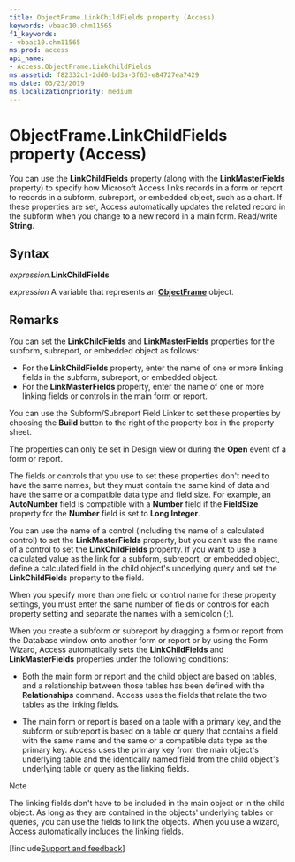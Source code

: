 ```yaml
---
title: ObjectFrame.LinkChildFields property (Access)
keywords: vbaac10.chm11565
f1_keywords:
- vbaac10.chm11565
ms.prod: access
api_name:
- Access.ObjectFrame.LinkChildFields
ms.assetid: f82332c1-2dd0-bd3a-3f63-e84727ea7429
ms.date: 03/23/2019
ms.localizationpriority: medium
---
```



# ObjectFrame.LinkChildFields property (Access)

You can use the **LinkChildFields** property (along with the **LinkMasterFields** property) to specify how Microsoft Access links records in a form or report to records in a subform, subreport, or embedded object, such as a chart. If these properties are set, Access automatically updates the related record in the subform when you change to a new record in a main form. Read/write **String**.


## Syntax

_expression_.**LinkChildFields**

_expression_ A variable that represents an **[ObjectFrame](Access.ObjectFrame.md)** object.


## Remarks

You can set the **LinkChildFields** and **LinkMasterFields** properties for the subform, subreport, or embedded object as follows:

- For the **LinkChildFields** property, enter the name of one or more linking fields in the subform, subreport, or embedded object.   
- For the **LinkMasterFields** property, enter the name of one or more linking fields or controls in the main form or report.
    
You can use the Subform/Subreport Field Linker to set these properties by choosing the **Build** button to the right of the property box in the property sheet.

The properties can only be set in Design view or during the **Open** event of a form or report.

The fields or controls that you use to set these properties don't need to have the same names, but they must contain the same kind of data and have the same or a compatible data type and field size. For example, an **AutoNumber** field is compatible with a **Number** field if the **FieldSize** property for the **Number** field is set to **Long Integer**.

You can use the name of a control (including the name of a calculated control) to set the **LinkMasterFields** property, but you can't use the name of a control to set the **LinkChildFields** property. If you want to use a calculated value as the link for a subform, subreport, or embedded object, define a calculated field in the child object's underlying query and set the **LinkChildFields** property to the field.

When you specify more than one field or control name for these property settings, you must enter the same number of fields or controls for each property setting and separate the names with a semicolon (;).

When you create a subform or subreport by dragging a form or report from the Database window onto another form or report or by using the Form Wizard, Access automatically sets the **LinkChildFields** and **LinkMasterFields** properties under the following conditions:

- Both the main form or report and the child object are based on tables, and a relationship between those tables has been defined with the **Relationships** command. Access uses the fields that relate the two tables as the linking fields.
    
- The main form or report is based on a table with a primary key, and the subform or subreport is based on a table or query that contains a field with the same name and the same or a compatible data type as the primary key. Access uses the primary key from the main object's underlying table and the identically named field from the child object's underlying table or query as the linking fields.
    
> [!NOTE] 
> The linking fields don't have to be included in the main object or in the child object. As long as they are contained in the objects' underlying tables or queries, you can use the fields to link the objects. When you use a wizard, Access automatically includes the linking fields.



[!include[Support and feedback](~/includes/feedback-boilerplate.md)]